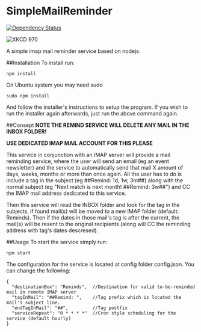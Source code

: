 SimpleMailReminder
==================
[![Dependency Status](https://david-dm.org/N-Andronopoulos/SimpleMailReminder.svg)](https://david-dm.org/N-Andronopoulos/SimpleMailReminder)

![XKCD 970](https://sslimgs.xkcd.com/comics/the_important_field.png)

A simple imap mail reminder service based on nodejs.

##Installation
To install run:
```
npm install
```
On Ubuntu system you may need sudo
```
sudo npm install
```
And follow the installer's instructions to setup the program.
If you wish to run the installer again afterwards, just run 
the above command again.

##Consept
**NOTE THE REMIND SERVICE WILL DELETE ANY MAIL IN THE INBOX FOLDER!**

**USE DEDICATED IMAP MAIL ACCOUNT FOR THIS PLEASE**

This service in conjunction with an IMAP server will provide a mail reminding service, where the user will send an email (eg an event newsletter) and the service to automatically send that mail X amount of days, weeks, months or more than once again. 
All the user has to do is include a tag in the subject (eg ##Remind: 1d, 1w, 3m##) along with the normal subject (eg "Next match is next month! ##Remind: 3w##") and CC the IMAP mail address dedicated to this service. 

Then this service will read the INBOX folder and look for the tag in the subjects, if found mail(s) will be moved to a new IMAP folder (default: Reminds). Then if the dates in those mail's tag is after the current, the mail(s) will be resent to the original recipients (along will CC the reminding address with tag's dates descresed).

##Usage
To start the service simply run:
```
npm start
```

The configuration for the service is located at config folder config.json.
You can change the following:
```
{
  "destinationBox": "Reminds",  //Destination for valid to-be-reminded mail in remote IMAP server
  "tagInMail": "##Remind: ",    //Tag prefix which is located the mail's subject line.
  "endTagInMail": "##",         //Tag postfix
  "serviceRepeat": "0 * * * *"  //Cron style scheduling for the service (default hourly)
}
```

